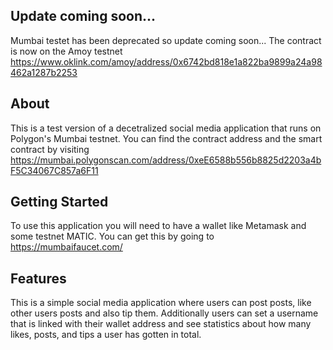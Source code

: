 ## Update coming soon...
Mumbai testet has been deprecated so update coming soon...
The contract is now on the Amoy testnet https://www.oklink.com/amoy/address/0x6742bd818e1a822ba9899a24a98462a1287b2253

## About

This is a test version of a decetralized social media application that runs on Polygon's Mumbai testnet.
You can find the contract address and the smart contract by visiting https://mumbai.polygonscan.com/address/0xeE6588b556b8825d2203a4bF5C34067C857a6F11

## Getting Started

To use this application you will need to have a wallet like Metamask and some testnet MATIC.
You can get this by going to https://mumbaifaucet.com/

## Features

This is a simple social media application where users can post posts, like other users posts and also tip them.
Additionally users can set a username that is linked with their wallet address and see statistics about
how many likes, posts, and tips a user has gotten in total.

